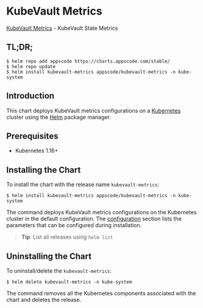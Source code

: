 # KubeVault Metrics

[KubeVault Metrics](https://github.com/kubevault) - KubeVault State Metrics

## TL;DR;

```console
$ helm repo add appscode https://charts.appscode.com/stable/
$ helm repo update
$ helm install kubevault-metrics appscode/kubevault-metrics -n kube-system
```

## Introduction

This chart deploys KubeVault metrics configurations on a [Kubernetes](http://kubernetes.io) cluster using the [Helm](https://helm.sh) package manager.

## Prerequisites

- Kubernetes 1.16+

## Installing the Chart

To install the chart with the release name `kubevault-metrics`:

```console
$ helm install kubevault-metrics appscode/kubevault-metrics -n kube-system
```

The command deploys KubeVault metrics configurations on the Kubernetes cluster in the default configuration. The [configuration](#configuration) section lists the parameters that can be configured during installation.

> **Tip**: List all releases using `helm list`

## Uninstalling the Chart

To uninstall/delete the `kubevault-metrics`:

```console
$ helm delete kubevault-metrics -n kube-system
```

The command removes all the Kubernetes components associated with the chart and deletes the release.


